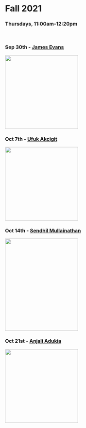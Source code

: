 # Fall 2021
### Thursdays, 11:00am-12:20pm

<br>

### Sep 30th - [James Evans](https://github.com/uchicago-computation-workshop/Fall2021/tree/master/fall2021mixer)

<div><img src="https://macss.uchicago.edu/sites/macss.uchicago.edu/files/styles/columnwidth-wider/public/uploads/images/JamesEvans_0.jpg?itok=wYsSKKDu" width="240" height="240"></div>

### Oct 7th - [Ufuk Akcigit](https://github.com/uchicago-computation-workshop/Fall2021/tree/master/10-07_Akcigit)

<div><img src="https://economics.uchicago.edu/sites/economics.uchicago.edu/files/styles/columnwidth-wider/public/uploads/images/akcigit-ufuk-2018.png?itok=BdU9Py8Y" width="240" height="240"></div>

### Oct 14th - [Sendhil Mullainathan](https://github.com/uchicago-computation-workshop/Fall2021/tree/master/10-14_Mullainathan)

<div><img src="https://www.chicagobooth.edu/-/media/project/chicago-booth/faculty-and-insights/faculty/sendhil-mullainathan/chicago-booth-mullainathan-sendhil.jpg?cx=0.51&cy=0.32&cw=749&ch=940&hash=6EF102A9D488FD2E53535E080FDFA9AB" width="240" height="301"></div>

### Oct 21st - [Anjali Adukia](https://github.com/uchicago-computation-workshop/Fall2021/tree/master/10-21_Adukia)

<div><img src="https://harris.uchicago.edu/files/styles/square/public/2018-11/adukia.jpg?itok=ts1yK6LA" width="240" height="240"></div>















